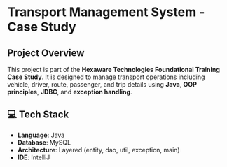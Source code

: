 # Transport Management System - Case Study

## Project Overview

This project is part of the **Hexaware Technologies Foundational Training Case Study**. It is designed to manage transport operations including vehicle, driver, route, passenger, and trip details using **Java**, **OOP principles**, **JDBC**, and **exception handling**.

## 💻 Tech Stack

- **Language**: Java  
- **Database**: MySQL   
- **Architecture**: Layered (entity, dao, util, exception, main)  
- **IDE**: IntelliJ  
